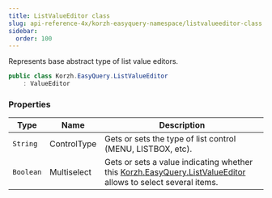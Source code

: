 ```yaml
---
title: ListValueEditor class
slug: api-reference-4x/korzh-easyquery-namespace/listvalueeditor-class
sidebar:
  order: 100
---
```


Represents base abstract type of list value editors.
```csharp
public class Korzh.EasyQuery.ListValueEditor
    : ValueEditor

```

### Properties

| Type | Name | Description | 
| --- | --- | --- | 
| `String` | ControlType | Gets or sets the type of list control (MENU, LISTBOX, etc). | 
| `Boolean` | Multiselect | Gets or sets a value indicating whether this [Korzh.EasyQuery.ListValueEditor](/easyquery/docs/api-reference-4x/korzh-easyquery-namespace/listvalueeditor-class) allows to select several items. |
